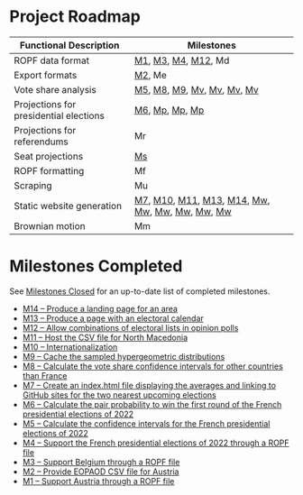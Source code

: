 # Project Roadmap

| Functional Description                 | Milestones |
|----------------------------------------|------------|
| ROPF data format                       | [M1](https://github.com/filipvanlaenen/asapop/milestone/1), [M3](https://github.com/filipvanlaenen/asapop/milestone/2), [M4](https://github.com/filipvanlaenen/asapop/milestone/6), [M12](https://github.com/filipvanlaenen/asapop/milestone/29), Md |
| Export formats                         | [M2](https://github.com/filipvanlaenen/asapop/milestone/4), Me |
| Vote share analysis                    | [M5](https://github.com/filipvanlaenen/asapop/milestone/5), [M8](https://github.com/filipvanlaenen/asapop/milestone/9), [M9](https://github.com/filipvanlaenen/asapop/milestone/11), [Mv](https://github.com/filipvanlaenen/asapop/milestone/10), [Mv](https://github.com/filipvanlaenen/asapop/milestone/12), [Mv](https://github.com/filipvanlaenen/asapop/milestone/13), [Mv](https://github.com/filipvanlaenen/asapop/milestone/17) |
| Projections for presidential elections | [M6](https://github.com/filipvanlaenen/asapop/milestone/3), [Mp](https://github.com/filipvanlaenen/asapop/milestone/8), [Mp](https://github.com/filipvanlaenen/asapop/milestone/18), [Mp](https://github.com/filipvanlaenen/asapop/milestone/19) |
| Projections for referendums            | Mr |
| Seat projections                       | [Ms](https://github.com/filipvanlaenen/asapop/milestone/7) |
| ROPF formatting                        | Mf |
| Scraping                               | Mu |
| Static website generation              | [M7](https://github.com/filipvanlaenen/asapop/milestone/20), [M10](https://github.com/filipvanlaenen/asapop/milestone/15), [M11](https://github.com/filipvanlaenen/asapop/milestone/28), [M13](https://github.com/filipvanlaenen/asapop/milestone/22), [M14](https://github.com/filipvanlaenen/asapop/milestone/24), [Mw](https://github.com/filipvanlaenen/asapop/milestone/14), [Mw](https://github.com/filipvanlaenen/asapop/milestone/21), [Mw](https://github.com/filipvanlaenen/asapop/milestone/23), [Mw](https://github.com/filipvanlaenen/asapop/milestone/25), [Mw](https://github.com/filipvanlaenen/asapop/milestone/26), [Mw](https://github.com/filipvanlaenen/asapop/milestone/27) |
| Brownian motion                        | Mm |

# Milestones Completed

See [Milestones Closed](https://github.com/filipvanlaenen/asapop/milestones?direction=desc&sort=title&state=closed) for an up-to-date list of completed milestones.

* [M14 – Produce a landing page for an area](https://github.com/filipvanlaenen/asapop/milestone/24)
* [M13 – Produce a page with an electoral calendar](https://github.com/filipvanlaenen/asapop/milestone/22)
* [M12 – Allow combinations of electoral lists in opinion polls](https://github.com/filipvanlaenen/asapop/milestone/29)
* [M11 – Host the CSV file for North Macedonia](https://github.com/filipvanlaenen/asapop/milestone/28)
* [M10 – Internationalization](https://github.com/filipvanlaenen/asapop/milestone/15)
* [M9 – Cache the sampled hypergeometric distributions](https://github.com/filipvanlaenen/asapop/milestone/11)
* [M8 – Calculate the vote share confidence intervals for other countries than France](https://github.com/filipvanlaenen/asapop/milestone/9)
* [M7 – Create an index.html file displaying the averages and linking to GitHub sites for the two nearest upcoming elections](https://github.com/filipvanlaenen/asapop/milestone/20)
* [M6 – Calculate the pair probability to win the first round of the French presidential elections of 2022](https://github.com/filipvanlaenen/asapop/milestone/3)
* [M5 – Calculate the confidence intervals for the French presidential elections of 2022](https://github.com/filipvanlaenen/asapop/milestone/5)
* [M4 – Support the French presidential elections of 2022 through a ROPF file](https://github.com/filipvanlaenen/asapop/milestone/6)
* [M3 – Support Belgium through a ROPF file](https://github.com/filipvanlaenen/asapop/milestone/2)
* [M2 – Provide EOPAOD CSV file for Austria](https://github.com/filipvanlaenen/asapop/milestone/4)
* [M1 – Support Austria through a ROPF file](https://github.com/filipvanlaenen/asapop/milestone/1)

